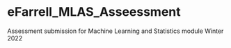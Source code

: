 # eFarrell_MLAS_Asseessment
Assessment submission for Machine Learning and Statistics module Winter 2022
